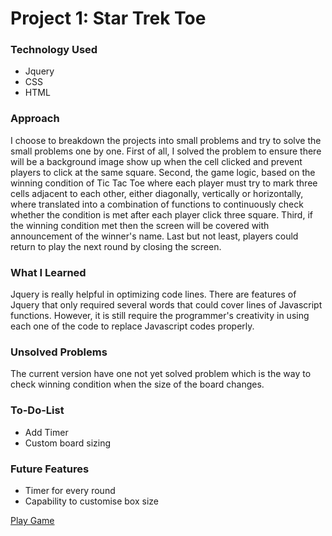 # Project 1: Star Trek Toe

### Technology Used
* Jquery
* CSS
* HTML

### Approach

I choose to breakdown the projects into small problems and try to solve the small problems one by one. First of all, I solved the problem to ensure there will be a background image show up when the cell clicked and prevent players to click at the same square. Second, the game logic, based on the winning condition of Tic Tac Toe where each player must try to mark three cells adjacent to each other, either diagonally, vertically or horizontally, where translated into a combination of functions to continuously check whether the condition is met after each player click three square. Third, if the winning condition met then the screen will be covered with announcement of the winner's name. Last but not least, players could return to play the next round by closing the screen.

### What I Learned

Jquery is really helpful in optimizing code lines. There are features of Jquery that only required several words that could cover lines of Javascript functions. However, it is still require the programmer's creativity in using each one of the code to replace Javascript codes properly.

### Unsolved Problems

The current version have one not yet solved problem which is the way to check winning condition when the size of the board changes.

### To-Do-List

* Add Timer
* Custom board sizing

### Future Features

* Timer for every round
* Capability to customise box size

[Play Game](https://lfonz9364.github.io/projects/)
